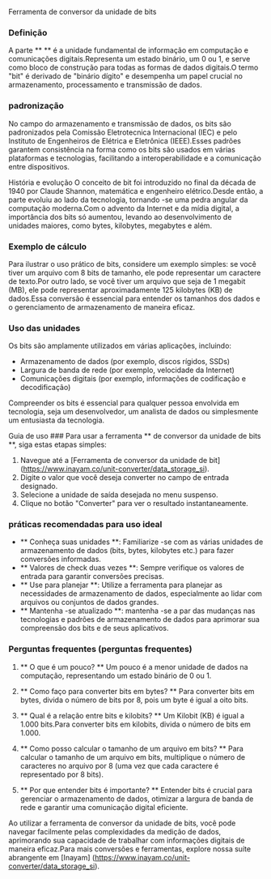 Ferramenta de conversor da unidade de bits

### Definição
A parte ** ** é a unidade fundamental de informação em computação e comunicações digitais.Representa um estado binário, um 0 ou 1, e serve como bloco de construção para todas as formas de dados digitais.O termo "bit" é derivado de "binário dígito" e desempenha um papel crucial no armazenamento, processamento e transmissão de dados.

### padronização
No campo do armazenamento e transmissão de dados, os bits são padronizados pela Comissão Eletrotecnica Internacional (IEC) e pelo Instituto de Engenheiros de Elétrica e Eletrônica (IEEE).Esses padrões garantem consistência na forma como os bits são usados ​​em várias plataformas e tecnologias, facilitando a interoperabilidade e a comunicação entre dispositivos.

História e evolução
O conceito de bit foi introduzido no final da década de 1940 por Claude Shannon, matemática e engenheiro elétrico.Desde então, a parte evoluiu ao lado da tecnologia, tornando -se uma pedra angular da computação moderna.Com o advento da Internet e da mídia digital, a importância dos bits só aumentou, levando ao desenvolvimento de unidades maiores, como bytes, kilobytes, megabytes e além.

### Exemplo de cálculo
Para ilustrar o uso prático de bits, considere um exemplo simples: se você tiver um arquivo com 8 bits de tamanho, ele pode representar um caractere de texto.Por outro lado, se você tiver um arquivo que seja de 1 megabit (MB), ele pode representar aproximadamente 125 kilobytes (KB) de dados.Essa conversão é essencial para entender os tamanhos dos dados e o gerenciamento de armazenamento de maneira eficaz.

### Uso das unidades
Os bits são amplamente utilizados em várias aplicações, incluindo:
- Armazenamento de dados (por exemplo, discos rígidos, SSDs)
- Largura de banda de rede (por exemplo, velocidade da Internet)
- Comunicações digitais (por exemplo, informações de codificação e decodificação)

Compreender os bits é essencial para qualquer pessoa envolvida em tecnologia, seja um desenvolvedor, um analista de dados ou simplesmente um entusiasta da tecnologia.

Guia de uso ###
Para usar a ferramenta ** de conversor da unidade de bits **, siga estas etapas simples:
1. Navegue até a [Ferramenta de conversor da unidade de bit] (https://www.inayam.co/unit-converter/data_storage_si).
2. Digite o valor que você deseja converter no campo de entrada designado.
3. Selecione a unidade de saída desejada no menu suspenso.
4. Clique no botão "Converter" para ver o resultado instantaneamente.

### práticas recomendadas para uso ideal
- ** Conheça suas unidades **: Familiarize -se com as várias unidades de armazenamento de dados (bits, bytes, kilobytes etc.) para fazer conversões informadas.
- ** Valores de check duas vezes **: Sempre verifique os valores de entrada para garantir conversões precisas.
- ** Use para planejar **: Utilize a ferramenta para planejar as necessidades de armazenamento de dados, especialmente ao lidar com arquivos ou conjuntos de dados grandes.
- ** Mantenha -se atualizado **: mantenha -se a par das mudanças nas tecnologias e padrões de armazenamento de dados para aprimorar sua compreensão dos bits e de seus aplicativos.

### Perguntas frequentes (perguntas frequentes)

1. ** O que é um pouco? **
Um pouco é a menor unidade de dados na computação, representando um estado binário de 0 ou 1.

2. ** Como faço para converter bits em bytes? **
Para converter bits em bytes, divida o número de bits por 8, pois um byte é igual a oito bits.

3. ** Qual é a relação entre bits e kilobits? **
Um Kilobit (KB) é igual a 1.000 bits.Para converter bits em kilobits, divida o número de bits em 1.000.

4. ** Como posso calcular o tamanho de um arquivo em bits? **
Para calcular o tamanho de um arquivo em bits, multiplique o número de caracteres no arquivo por 8 (uma vez que cada caractere é representado por 8 bits).

5. ** Por que entender bits é importante? **
Entender bits é crucial para gerenciar o armazenamento de dados, otimizar a largura de banda de rede e garantir uma comunicação digital eficiente.

Ao utilizar a ferramenta de conversor da unidade de bits, você pode navegar facilmente pelas complexidades da medição de dados, aprimorando sua capacidade de trabalhar com informações digitais de maneira eficaz.Para mais conversões e ferramentas, explore nossa suíte abrangente em [Inayam] (https://www.inayam.co/unit-converter/data_storage_si).